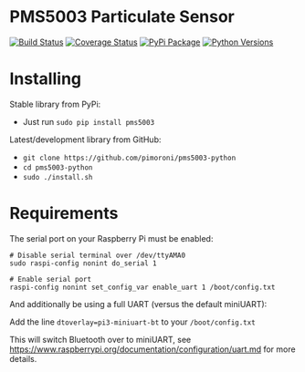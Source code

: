 # PMS5003 Particulate Sensor

[![Build Status](https://img.shields.io/github/actions/workflow/status/pimoroni/pms5003-python/test.yml?branch=main)](https://github.com/pimoroni/pms5003-python/actions/workflows/test.yml)
[![Coverage Status](https://coveralls.io/repos/github/pimoroni/pms5003-python/badge.svg?branch=master)](https://coveralls.io/github/pimoroni/pms5003-python?branch=master)
[![PyPi Package](https://img.shields.io/pypi/v/pms5003.svg)](https://pypi.python.org/pypi/pms5003)
[![Python Versions](https://img.shields.io/pypi/pyversions/pms5003.svg)](https://pypi.python.org/pypi/pms5003)

# Installing

Stable library from PyPi:

* Just run `sudo pip install pms5003`

Latest/development library from GitHub:

* `git clone https://github.com/pimoroni/pms5003-python`
* `cd pms5003-python`
* `sudo ./install.sh`

# Requirements

The serial port on your Raspberry Pi must be enabled:

```
# Disable serial terminal over /dev/ttyAMA0
sudo raspi-config nonint do_serial 1

# Enable serial port
raspi-config nonint set_config_var enable_uart 1 /boot/config.txt
```

And additionally be using a full UART (versus the default miniUART):

Add the line `dtoverlay=pi3-miniuart-bt` to your `/boot/config.txt`

This will switch Bluetooth over to miniUART, see https://www.raspberrypi.org/documentation/configuration/uart.md for more details.
